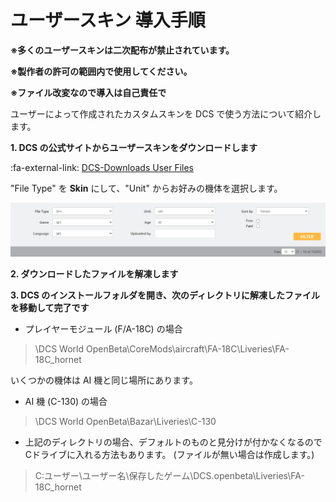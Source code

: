 # ユーザースキン 導入手順

**※多くのユーザースキンは二次配布が禁止されています。**

**※製作者の許可の範囲内で使用してください。**

**※ファイル改変なので導入は自己責任で**

ユーザーによって作成されたカスタムスキンを DCS で使う方法について紹介します。

**1. DCS の公式サイトからユーザースキンをダウンロードします**

:fa-external-link: [DCS-Downloads User Files](https://www.digitalcombatsimulator.com/en/files/)

"File Type" を **Skin** にして、"Unit" からお好みの機体を選択します。

![userskin1-download](images/userskin1-download.png)

**2. ダウンロードしたファイルを解凍します**

**3. DCS のインストールフォルダを開き、次のディレクトリに解凍したファイルを移動して完了です**

- プレイヤーモジュール (F/A-18C) の場合

>\DCS World OpenBeta\CoreMods\aircraft\FA-18C\Liveries\FA-18C_hornet

いくつかの機体は AI 機と同じ場所にあります。

- AI 機 (C-130) の場合

>\DCS World OpenBeta\Bazar\Liveries\C-130

- 上記のディレクトリの場合、デフォルトのものと見分けが付かなくなるので Cドライブに入れる方法もあります。
(ファイルが無い場合は作成します。)

>C:ユーザー\ユーザー名\保存したゲーム\DCS.openbeta\Liveries\FA-18C_hornet
